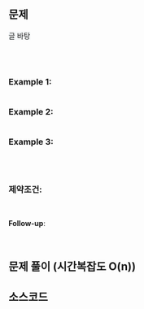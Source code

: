## 문제
<span style='background-color:#f6f9fa'> 글 바탕 </span>

<br>
<br>

### Example 1:
~~~

~~~

### Example 2:
~~~

~~~

### Example 3:
~~~

~~~

<br>

### 제약조건:

<br>

<b>Follow-up</b>:

<br>

## 문제 풀이 (시간복잡도 O(n))

## 소스코드
~~~

~~~
